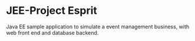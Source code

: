 # JEE-Project Esprit
Java EE sample application to simulate a event management business, with web front end and database backend.